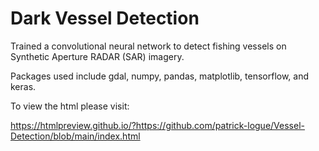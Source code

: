 # Dark Vessel Detection

Trained a convolutional neural network to detect fishing vessels on  Synthetic Aperture RADAR (SAR) imagery.

Packages used include gdal, numpy, pandas, matplotlib, tensorflow, and keras.

To view the html please visit:

https://htmlpreview.github.io/?https://github.com/patrick-logue/Vessel-Detection/blob/main/index.html

